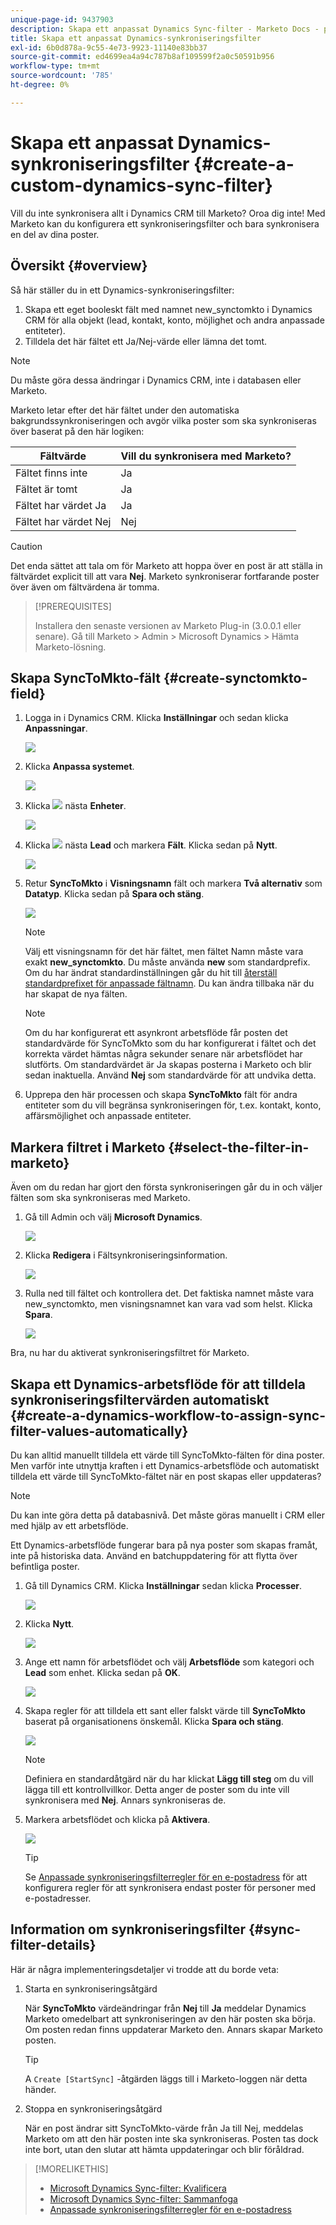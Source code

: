 ```yaml
---
unique-page-id: 9437903
description: Skapa ett anpassat Dynamics Sync-filter - Marketo Docs - produktdokumentation
title: Skapa ett anpassat Dynamics-synkroniseringsfilter
exl-id: 6b0d878a-9c55-4e73-9923-11140e83bb37
source-git-commit: ed4699ea4a94c787b8af109599f2a0c50591b956
workflow-type: tm+mt
source-wordcount: '785'
ht-degree: 0%

---
```


# Skapa ett anpassat Dynamics-synkroniseringsfilter {#create-a-custom-dynamics-sync-filter}

Vill du inte synkronisera allt i Dynamics CRM till Marketo? Oroa dig inte! Med Marketo kan du konfigurera ett synkroniseringsfilter och bara synkronisera en del av dina poster.

## Översikt {#overview}

Så här ställer du in ett Dynamics-synkroniseringsfilter:

1. Skapa ett eget booleskt fält med namnet new_synctomkto i Dynamics CRM för alla objekt (lead, kontakt, konto, möjlighet och andra anpassade entiteter).
1. Tilldela det här fältet ett Ja/Nej-värde eller lämna det tomt.

>[!NOTE]
>
>Du måste göra dessa ändringar i Dynamics CRM, inte i databasen eller Marketo.

Marketo letar efter det här fältet under den automatiska bakgrundssynkroniseringen och avgör vilka poster som ska synkroniseras över baserat på den här logiken:

| Fältvärde | Vill du synkronisera med Marketo? |
|---|---|
| Fältet finns inte | Ja |
| Fältet är tomt | Ja |
| Fältet har värdet Ja | Ja |
| Fältet har värdet Nej | Nej |

>[!CAUTION]
>
>Det enda sättet att tala om för Marketo att hoppa över en post är att ställa in fältvärdet explicit till att vara **Nej**. Marketo synkroniserar fortfarande poster över även om fältvärdena är tomma.

>[!PREREQUISITES]
>
>Installera den senaste versionen av Marketo Plug-in (3.0.0.1 eller senare). Gå till Marketo > Admin > Microsoft Dynamics > Hämta Marketo-lösning.

## Skapa SyncToMkto-fält {#create-synctomkto-field}

1. Logga in i Dynamics CRM. Klicka **Inställningar** och sedan klicka **Anpassningar**.

   ![](assets/image2015-8-10-21-3a40-3a9.png)

1. Klicka **Anpassa systemet**.

   ![](assets/image2015-8-10-21-3a42-3a15.png)

1. Klicka ![](assets/image2015-8-10-21-3a44-3a23.png) nästa **Enheter**.

   ![](assets/image2015-8-10-21-3a43-3a39.png)

1. Klicka ![](assets/image2015-8-10-21-3a44-3a23.png) nästa **Lead** och markera **Fält**. Klicka sedan på **Nytt**.

   ![](assets/image2015-8-10-21-3a49-3a49.png)

1. Retur **SyncToMkto** i **Visningsnamn** fält och markera **Två alternativ** som **Datatyp**. Klicka sedan på **Spara och stäng**.

   ![](assets/image2015-9-8-10-3a25-3a33.png)

   >[!NOTE]
   >
   >Välj ett visningsnamn för det här fältet, men fältet Namn måste vara exakt **new_synctomkto**. Du måste använda **new** som standardprefix. Om du har ändrat standardinställningen går du hit till [återställ standardprefixet för anpassade fältnamn](/help/marketo/product-docs/crm-sync/microsoft-dynamics-sync/create-a-custom-dynamics-sync-filter/set-a-default-custom-field-prefix.md). Du kan ändra tillbaka när du har skapat de nya fälten.

   >[!NOTE]
   >
   >Om du har konfigurerat ett asynkront arbetsflöde får posten det standardvärde för SyncToMkto som du har konfigurerat i fältet och det korrekta värdet hämtas några sekunder senare när arbetsflödet har slutförts. Om standardvärdet är Ja skapas posterna i Marketo och blir sedan inaktuella. Använd **Nej** som standardvärde för att undvika detta.

1. Upprepa den här processen och skapa **SyncToMkto** fält för andra entiteter som du vill begränsa synkroniseringen för, t.ex. kontakt, konto, affärsmöjlighet och anpassade entiteter.

## Markera filtret i Marketo {#select-the-filter-in-marketo}

Även om du redan har gjort den första synkroniseringen går du in och väljer fälten som ska synkroniseras med Marketo.

1. Gå till Admin och välj **Microsoft Dynamics**.

   ![](assets/image2015-10-9-9-3a50-3a9.png)

1. Klicka **Redigera** i Fältsynkroniseringsinformation.

   ![](assets/image2015-10-9-9-3a52-3a23.png)

1. Rulla ned till fältet och kontrollera det. Det faktiska namnet måste vara new_synctomkto, men visningsnamnet kan vara vad som helst. Klicka **Spara**.

   ![](assets/image2015-10-9-9-3a56-3a23.png)

Bra, nu har du aktiverat synkroniseringsfiltret för Marketo.

## Skapa ett Dynamics-arbetsflöde för att tilldela synkroniseringsfiltervärden automatiskt {#create-a-dynamics-workflow-to-assign-sync-filter-values-automatically}

Du kan alltid manuellt tilldela ett värde till SyncToMkto-fälten för dina poster. Men varför inte utnyttja kraften i ett Dynamics-arbetsflöde och automatiskt tilldela ett värde till SyncToMkto-fältet när en post skapas eller uppdateras?

>[!NOTE]
>
>Du kan inte göra detta på databasnivå. Det måste göras manuellt i CRM eller med hjälp av ett arbetsflöde.
>
>Ett Dynamics-arbetsflöde fungerar bara på nya poster som skapas framåt, inte på historiska data. Använd en batchuppdatering för att flytta över befintliga poster.

1. Gå till Dynamics CRM. Klicka **Inställningar** sedan klicka **Processer**.

   ![](assets/image2015-8-11-8-3a42-3a10.png)

1. Klicka **Nytt**.

   ![](assets/image2015-8-11-8-3a43-3a46.png)

1. Ange ett namn för arbetsflödet och välj **Arbetsflöde** som kategori och **Lead** som enhet. Klicka sedan på **OK**.

   ![](assets/image2015-8-11-8-3a45-3a46.png)

1. Skapa regler för att tilldela ett sant eller falskt värde till **SyncToMkto** baserat på organisationens önskemål. Klicka **Spara och stäng**.

   ![](assets/setsynctomkto-fix.png)

   >[!NOTE]
   >
   >Definiera en standardåtgärd när du har klickat **Lägg till steg** om du vill lägga till ett kontrollvillkor. Detta anger de poster som du inte vill synkronisera med **Nej**. Annars synkroniseras de.

1. Markera arbetsflödet och klicka på **Aktivera**.

   ![](assets/image2015-8-11-8-3a57-3a29.png)

   >[!TIP]
   >
   >Se [Anpassade synkroniseringsfilterregler för en e-postadress](/help/marketo/product-docs/crm-sync/microsoft-dynamics-sync/create-a-custom-dynamics-sync-filter/custom-sync-filter-rules-for-an-email-address.md) för att konfigurera regler för att synkronisera endast poster för personer med e-postadresser.

## Information om synkroniseringsfilter {#sync-filter-details}

Här är några implementeringsdetaljer vi trodde att du borde veta:

1. Starta en synkroniseringsåtgärd

   När **SyncToMkto** värdeändringar från **Nej** till **Ja** meddelar Dynamics Marketo omedelbart att synkroniseringen av den här posten ska börja. Om posten redan finns uppdaterar Marketo den. Annars skapar Marketo posten.

   >[!TIP]
   >
   >A `Create [StartSync]` -åtgärden läggs till i Marketo-loggen när detta händer.

1. Stoppa en synkroniseringsåtgärd

   När en post ändrar sitt SyncToMkto-värde från Ja till Nej, meddelas Marketo om att den här posten inte ska synkroniseras. Posten tas dock inte bort, utan den slutar att hämta uppdateringar och blir föråldrad.

>[!MORELIKETHIS]
>
>* [Microsoft Dynamics Sync-filter: Kvalificera](/help/marketo/product-docs/crm-sync/microsoft-dynamics-sync/create-a-custom-dynamics-sync-filter/microsoft-dynamics-sync-filter-qualify.md)
>* [Microsoft Dynamics Sync-filter: Sammanfoga](/help/marketo/product-docs/crm-sync/microsoft-dynamics-sync/create-a-custom-dynamics-sync-filter/microsoft-dynamics-sync-filter-merge.md)
>* [Anpassade synkroniseringsfilterregler för en e-postadress](/help/marketo/product-docs/crm-sync/microsoft-dynamics-sync/create-a-custom-dynamics-sync-filter/custom-sync-filter-rules-for-an-email-address.md)

